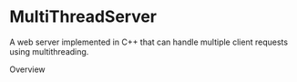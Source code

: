 # MultiThreadServer


 A web server implemented in C++ that can handle multiple client requests using multithreading.


 Overview 
